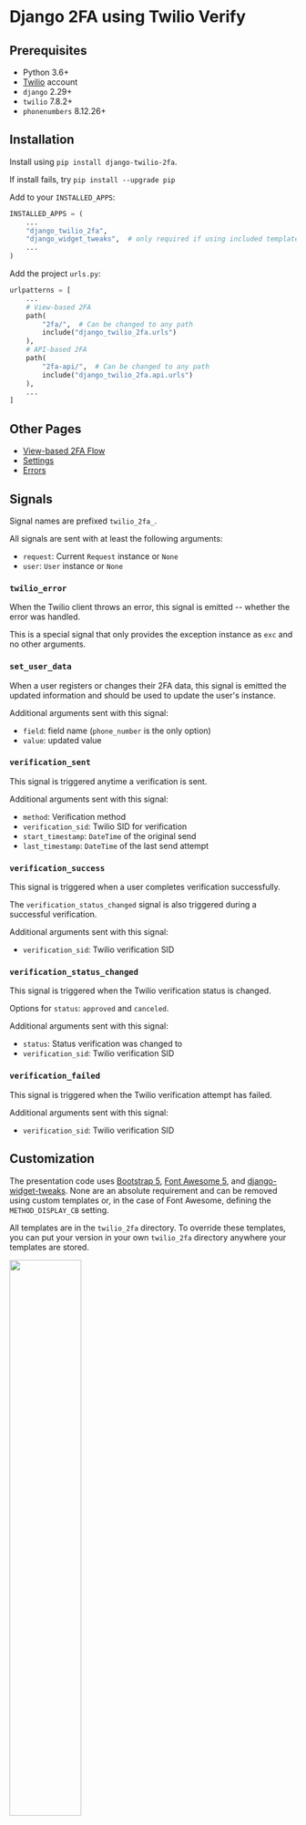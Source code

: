 # Django 2FA using Twilio Verify

## Prerequisites

* Python 3.6+
* [Twilio](https://twilio.com) account
* `django` 2.29+
* `twilio` 7.8.2+
* `phonenumbers` 8.12.26+

## Installation

Install using `pip install django-twilio-2fa`.

If install fails, try `pip install --upgrade pip`

Add to your `INSTALLED_APPS`:
```python
INSTALLED_APPS = (
    ...
    "django_twilio_2fa",
    "django_widget_tweaks",  # only required if using included templates
    ...
)
```

Add the project `urls.py`:
```python
urlpatterns = [
    ...
    # View-based 2FA
    path(
        "2fa/",  # Can be changed to any path
        include("django_twilio_2fa.urls")
    ),
    # API-based 2FA
    path(
        "2fa-api/",  # Can be changed to any path
        include("django_twilio_2fa.api.urls")
    ),
    ...
]
```

## Other Pages

* [View-based 2FA Flow](docs/view_flow.md)
* [Settings](docs/settings.md)
* [Errors](docs/errors.md)

## Signals

Signal names are prefixed `twilio_2fa_`.

All signals are sent with at least the following arguments:
* `request`: Current `Request` instance or `None`
* `user`: `User` instance or `None`

### `twilio_error`

When the Twilio client throws an error, this signal is emitted -- whether the error was handled. 

This is a special signal that only provides the exception instance as `exc` and no other arguments.

### `set_user_data`

When a user registers or changes their 2FA data, this signal is emitted the updated information and should be used to update the user's instance.

Additional arguments sent with this signal:
 * `field`: field name (`phone_number` is the only option)
 * `value`: updated value

### `verification_sent`

This signal is triggered anytime a verification is sent. 

Additional arguments sent with this signal:
* `method`: Verification method
* `verification_sid`: Twilio SID for verification
* `start_timestamp`: `DateTime` of the original send
* `last_timestamp`: `DateTime` of the last send attempt

### `verification_success`

This signal is triggered when a user completes verification successfully.

The `verification_status_changed` signal is also triggered during a successful verification.

Additional arguments sent with this signal:
* `verification_sid`: Twilio verification SID

### `verification_status_changed`

This signal is triggered when the Twilio verification status is changed. 

Options for `status`: `approved` and `canceled`.

Additional arguments sent with this signal:
* `status`: Status verification was changed to
* `verification_sid`: Twilio verification SID

### `verification_failed`

This signal is triggered when the Twilio verification attempt has failed.

Additional arguments sent with this signal:
* `verification_sid`: Twilio verification SID


## Customization

The presentation code uses [Bootstrap 5](https://getbootstrap.com/docs/5.1/), [Font Awesome 5](https://fontawesome.com/v5/search), and [django-widget-tweaks](https://github.com/jazzband/django-widget-tweaks). None are an absolute requirement and can be removed using custom templates or, in the case of Font Awesome, defining the `METHOD_DISPLAY_CB` setting.

All templates are in the `twilio_2fa` directory. To override these templates, you can put your version in your own `twilio_2fa` directory anywhere your templates are stored.

<img src="docs/assets/customization-diagram.png" width="50%">

### `_base.html`

This is the primary template that all main templates extends.

It defines a single block for content: `content` (outlined in yellow above). For `django_widget_tweaks`, the `content` block is wrapped by `WIDGET_ERROR_CLASS`.

The header can also be changed using the `header` block (outlined in red). Header icon classes changed using the `header_icon_class` block (outlined in blue) and text changed using the `header_text` block (outlined in green). 

### `_messages.html`

This template shows messages from `django.contrib.messages` and is included in each of the main templates.

### `_form_errors.html`

This template displays a form field's errors. `field` should be passed in the context.

### `failed.html`

This template is shown when the user's verification failed either from a timeout of the verification, maximum tries are exceeded, an API failure with Twilio, or other general error.

It conditionally allows users to retry verification based on the `can_retry` session variable.

### `registration_form.html`

This template shows the registration form to the user and serves as the base template for `register.html` and `change.html`. 

### `register.html`

This template shows the registration form to the user.

If `ALLOW_REGISTRATION` is `False`, the user is not shown this view and will be redirected to the failure page if no phone number is returned by `PHONE_NUMBER_CB`.

It is based on `registration_form.html`.

### `change.html`

This template shows the change form to the user.

It is based on `registration_form.html`.

### `start.html`

This template allows the user to select the verification method.

If only one method exists, the user will not see this page.

### `success.html`

This template is shown on a successful verification if `VERIFY_SUCCESS_URL` is not set.

### `verify.html`

This template shows the token form.

## Development

Perform the following steps in the root directory:

1. Create a virtual environment and activate.
2. Install `django_twilio_2fa`: `pip install -e .`

Perform the following steps in the `test_app` directory:
3. Update path to this package in the requirements.txt
4. Install requirements: `pip install -r requirements.txt`.
5. Copy `.env-sample` to `.env` and update with your twilio settings.
6. Run migrations: `python manage.py migrate`.
7. Run the server: `python manage.py runserver`.

The test app should now be available at http://localtest.me:8000.

To run tests, run `python manage.py test` from the `test_app` directory.

### To-Do

* ~~Internationalization~~
* [~~E-mail verification~~](https://www.twilio.com/docs/verify/email)
* WhatsApp integration
* [TOTP integration](https://www.twilio.com/docs/verify/quickstarts/totp)
* [Push for web integration](https://www.twilio.com/docs/verify/quickstarts/push-web)
* ~~Abstraction for 2FA outside of web flow~~

### Changelog

* 0.27 - allow sending verifications to different values; set default status code for errors to 400
* 0.26 - added handling of Twilio Error 60200
* 0.25 - bug fix for handling unauthenticated users
* 0.24 - refactored to abstract process; added API endpoints; allow for userless 2FA
* 0.23 - Twilio rate limiting error handling
* 0.22 - Added internationalization and e-mail verification (thanks to [jgoodsell-summitgrp](https://github.com/jgoodsell-summitgrp))

